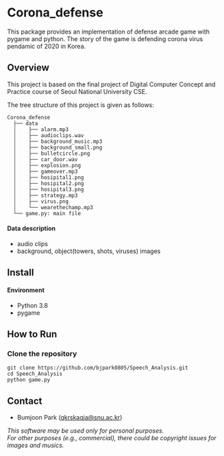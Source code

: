 # Corona_defense

This package provides an implementation of defense arcade game with pygame and python. 
The story of the game is defending corona virus pendamic of 2020 in Korea. 

## Overview

This project is based on the final project of Digital Computer Concept and Practice course of Seoul National University CSE.

The tree structure of this project is given as follows:

``` Unicode
Corona_defense
  ├── data
  │    ├── alarm.mp3
  │    ├── audioclips.wav 
  │    ├── background_music.mp3
  │    ├── background_small.png 
  │    ├── bulletcircle.png 
  │    ├── car_door.wav 
  │    ├── explosion.png 
  │    ├── gameover.mp3
  │    ├── hosipital1.png 
  │    ├── hosipital2.png
  │    ├── hosipital3.png 
  │    ├── strategy.mp3 
  │    ├── virus.png
  │    └── wearethechamp.mp3 
  └── game.py: main file
```

#### Data description
- audio clips
- background, object(towers, shots, viruses) images

## Install

#### Environment 
* Python 3.8
* pygame

## How to Run

### Clone the repository

```
git clone https://github.com/bjpark0805/Speech_Analysis.git
cd Speech_Analysis
python game.py
```

## Contact

- Bumjoon Park (qkrskaqja@snu.ac.kr)

*This software may be used only for personal purposes.*  
*For other purposes (e.g., commercial), there could be copyright issues for images and musics.*
